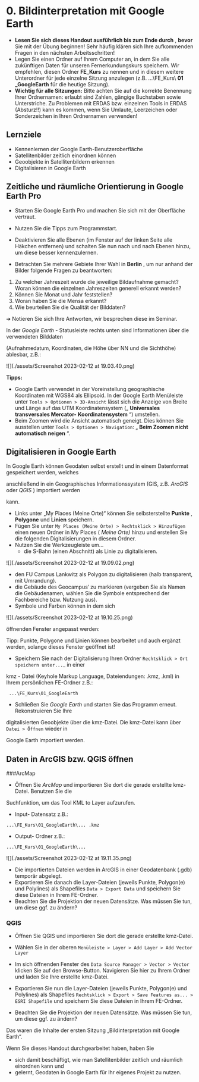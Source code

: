 # 0. Bildinterpretation mit Google Earth

- **Lesen Sie sich dieses Handout ausführlich bis zum Ende durch** , **bevor** Sie mit der Übung beginnen!
    Sehr häufig klären sich Ihre aufkommenden Fragen in den nächsten Arbeitsschritten!
- Legen Sie einen Ordner auf Ihrem Computer an, in dem Sie alle zukünftigen Daten für unseren
    Fernerkundungskurs speichern. Wir empfehlen, diesen Ordner **FE_Kurs** zu nennen und in diesem
    weitere Unterordner für jede einzelne Sitzung anzulegen (z.B. ...\FE_Kurs\ **01 _GoogleEarth** für die
    heutige Sitzung).
- **Wichtig für alle Sitzungen:** Bitte achten Sie auf die korrekte Benennung Ihrer Ordnernamen: erlaubt
    sind Zahlen, gängige Buchstaben sowie Unterstriche. Zu Problemen mit ERDAS bzw. einzelnen Tools
    in ERDAS (Absturz!!) kann es kommen, wenn Sie Umlaute, Leerzeichen oder Sonderzeichen in Ihren
    Ordnernamen verwenden!

## Lernziele

- Kennenlernen der Google Earth-Benutzeroberfläche
- Satellitenbilder zeitlich einordnen können
- Geoobjekte in Satellitenbildern erkennen
- Digitalisieren in Google Earth

## Zeitliche und räumliche Orientierung in Google Earth Pro

- Starten Sie Google Earth Pro und machen Sie sich mit der Oberfläche vertraut.


- Nutzen Sie die Tipps zum Programmstart.
- Deaktivieren Sie alle Ebenen (im Fenster auf der linken Seite alle Häkchen entfernen) und
schalten Sie nun nach und nach Ebenen hinzu, um diese besser kennenzulernen.

- Betrachten Sie mehrere Gebiete Ihrer Wahl in **Berlin** , um nur anhand der Bilder folgende Fragen zu
    beantworten:

1. Zu welcher Jahreszeit wurde die jeweilige Bildaufnahme gemacht? Woran können die
einzelnen Jahreszeiten generell erkannt werden?
2. Können Sie Monat und Jahr feststellen?
3. Woran haben Sie die Mensa erkannt?
4. Wie beurteilen Sie die Qualität der Bilddaten?

➔ Notieren Sie sich Ihre Antworten, wir besprechen diese im Seminar.

In der _Google Earth_ - Statusleiste rechts unten sind Informationen über die verwendeten Bilddaten

(Aufnahmedatum, Koordinaten, die Höhe über NN und die Sichthöhe) ablesbar, z.B.:

![](./assets/Screenshot 2023-02-12 at 19.03.40.png)

**Tipps:**

- Google Earth verwendet in der Voreinstellung geographische Koordinaten mit WGS84 als Ellipsoid.
    In der Google Earth Menüleiste unter ```Tools > Optionen > 3D-Ansicht``` lässt sich die Anzeige von
    Breite und Länge auf das UTM Koordinatensystem („ **Universales transversales Mercator-**
    **Koordinatensystem** “) umstellen.
- Beim Zoomen wird die Ansicht automatisch geneigt. Dies können Sie ausstellen unter ```Tools >
    Optionen > Navigation```: „ **Beim Zoomen nicht automatisch neigen** “.

## Digitalisieren in Google Earth

In Google Earth können Geodaten selbst erstellt und in einem Datenformat gespeichert werden, welches

anschließend in ein Geographisches Informationssystem (GIS, z.B. _ArcGIS_ oder _QGIS_ ) importiert werden

kann.

- Links unter „My Places (Meine Orte)“ können Sie selbsterstellte **Punkte** , **Polygone** und **Linien**
    speichern.
- Fügen Sie unter ```My Places (Meine Orte) > Rechtsklick > Hinzufügen``` einen neuen Ordner in
    My Places ( _Meine Orte)_ hinzu und erstellen Sie die folgenden Digitalisierungen in diesem Ordner.
- Nutzen Sie die Werkzeugleiste um...
    - die S-Bahn (einen Abschnitt) als Linie zu digitalisieren.

![](./assets/Screenshot 2023-02-12 at 19.09.02.png)

- den FU Campus Lankwitz als Polygon zu digitalisieren (halb transparent, mit Umrandung).
- die Gebäude des Geocampus‘ zu markieren (vergeben Sie als Namen die Gebäudenamen,
wählen Sie die Symbole entsprechend der Fachbereiche bzw. Nutzung aus).
- Symbole und Farben können in dem sich

![](./assets/Screenshot 2023-02-12 at 19.10.25.png)

öffnenden Fenster angepasst werden:

Tipp: Punkte, Polygone und Linien können bearbeitet und
auch ergänzt werden, solange dieses Fenster geöffnet ist!

- Speichern Sie nach der Digitalisierung Ihren Ordner ```Rechtsklick > Ort speichern unter...```_ in einer

kmz - Datei (Keyhole Markup Language, Dateiendungen: .kmz, .kml) in Ihrem persönlichen FE-Ordner
z.B.:

```
 ...\FE_Kurs\01_GoogleEarth
```

- Schließen Sie _Google Earth_ und starten Sie das Programm erneut. Rekonstruieren Sie Ihre


digitalisierten Geoobjekte über die kmz-Datei. Die kmz-Datei kann über ```Datei > Öffnen``` wieder in

Google Earth importiert werden.

## Daten in ArcGIS bzw. QGIS öffnen

###ArcMap

- Öffnen Sie _ArcMap_ und importieren Sie dort die gerade erstellte kmz-Datei. Benutzen Sie die


Suchfunktion, um das Tool KML to Layer aufzurufen.

- Input- Datensatz z.B.:

```
...\FE_Kurs\01_GoogleEarth\... .kmz
```

- Output- Ordner z.B.:

```
...\FE_Kurs\01_GoogleEarth\...
```

![](./assets/Screenshot 2023-02-12 at 19.11.35.png)

- Die importierten Dateien werden in ArcGIS in einer Geodatenbank (.gdb) temporär abgelegt.
- Exportieren Sie danach die Layer-Dateien (jeweils Punkte, Polygon(e) und Polylines) als Shapefiles
    ```Data > Export Data``` und speichern Sie diese Dateien in Ihrem FE-Ordner.
- Beachten Sie die Projektion der neuen Datensätze. Was müssen Sie tun, um diese ggf. zu ändern?

### QGIS

- Öffnen Sie QGIS und importieren Sie dort die gerade erstellte kmz-Datei.
- Wählen Sie in der oberen ```Menüleiste > Layer > Add Layer > Add Vector Layer```
- Im sich öffnenden Fenster des ```Data Source Manager > Vector > Vector``` klicken Sie auf den Browse-Button. Navigieren Sie hier zu Ihrem Ordner und laden Sie Ihre erstellte kmz-Datei.

- Exportieren Sie nun die Layer-Dateien (jeweils Punkte, Polygon(e) und Polylines) als Shapefiles
    ```Rechtsklick > Export > Save Features as... > ESRI Shapefile``` und speichern Sie diese Dateien in
    Ihrem FE-Ordner.
- Beachten Sie die Projektion der neuen Datensätze. Was müssen Sie tun, um diese ggf. zu ändern?

Das waren die Inhalte der ersten Sitzung „Bildinterpretation mit Google Earth“.

Wenn Sie dieses Handout durchgearbeitet haben, haben Sie

- sich damit beschäftigt, wie man Satellitenbilder zeitlich und räumlich einordnen kann und
- gelernt, Geodaten in Google Earth für Ihr eigenes Projekt zu nutzen.
